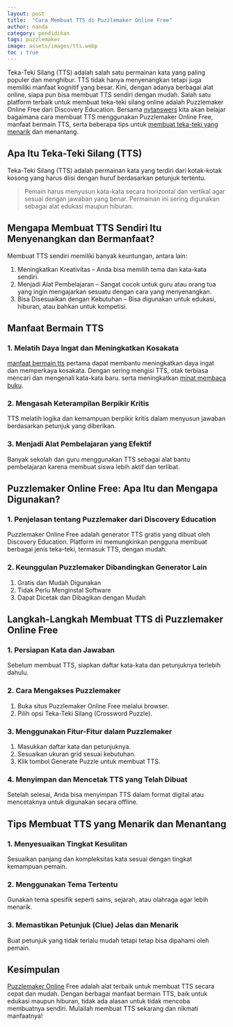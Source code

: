 ```yaml
---
layout: post
title:  "Cara Membuat TTS di Puzzlemaker Online Free"
author: nanda
category: pendidikan
tags: puzzlemaker
image: assets/images/tts.webp
toc : true
---
```


Teka-Teki Silang (TTS) adalah salah satu permainan kata yang paling populer dan menghibur. TTS tidak hanya menyenangkan tetapi juga memiliki manfaat kognitif yang besar. Kini, dengan adanya berbagai alat online, siapa pun bisa membuat TTS sendiri dengan mudah. Salah satu platform terbaik untuk membuat teka-teki silang online adalah Puzzlemaker Online Free dari Discovery Education. Bersama [nytanswers](https://www.nytanswers.com/) kita akan belajar bagaimana cara membuat TTS menggunakan Puzzlemaker Online Free, manfaat bermain TTS, serta beberapa tips untuk [membuat teka-teki yang menarik](https://pediaku.id/membuat-tts-di-puzzlemaker/) dan menantang.

## Apa Itu Teka-Teki Silang (TTS)

Teka-Teki Silang (TTS) adalah permainan kata yang terdiri dari kotak-kotak kosong yang harus diisi dengan huruf berdasarkan petunjuk tertentu. 

>Pemain harus menyusun kata-kata secara horizontal dan vertikal agar sesuai dengan jawaban yang benar. Permainan ini sering digunakan sebagai alat edukasi maupun hiburan.

## Mengapa Membuat TTS Sendiri Itu Menyenangkan dan Bermanfaat?

Membuat TTS sendiri memiliki banyak keuntungan, antara lain:
<ol>
<li>Meningkatkan Kreativitas – Anda bisa memilih tema dan kata-kata sendiri.</li>

<li>Menjadi Alat Pembelajaran – Sangat cocok untuk guru atau orang tua yang ingin mengajarkan sesuatu dengan cara yang menyenangkan.</li>

<li>Bisa Disesuaikan dengan Kebutuhan – Bisa digunakan untuk edukasi, hiburan, atau bahkan untuk kompetisi.</li>
</ol>

## Manfaat Bermain TTS

### 1. Melatih Daya Ingat dan Meningkatkan Kosakata

[manfaat bermain tts](https://www.nytanswers.com/manfaat-bermain-tts-melatih-otak-dan-meningkatkan-kemampuan-kognitif/) pertama dapat membantu meningkatkan daya ingat dan memperkaya kosakata. Dengan sering mengisi TTS, otak terbiasa mencari dan mengenali kata-kata baru. serta meningkatkan [minat membaca buku](https://pediaku.id/alasan-orang-indonesia-malas-membaca/).

### 2. Mengasah Keterampilan Berpikir Kritis

TTS melatih logika dan kemampuan berpikir kritis dalam menyusun jawaban berdasarkan petunjuk yang diberikan.

### 3. Menjadi Alat Pembelajaran yang Efektif

Banyak sekolah dan guru menggunakan TTS sebagai alat bantu pembelajaran karena membuat siswa lebih aktif dan terlibat.

## Puzzlemaker Online Free: Apa Itu dan Mengapa Digunakan?

### 1. Penjelasan tentang Puzzlemaker dari Discovery Education

Puzzlemaker Online Free adalah generator TTS gratis yang dibuat oleh Discovery Education. Platform ini memungkinkan pengguna membuat berbagai jenis teka-teki, termasuk TTS, dengan mudah.

### 2. Keunggulan Puzzlemaker Dibandingkan Generator Lain
<ol>
<li>Gratis dan Mudah Digunakan</li>

<li>Tidak Perlu Menginstal Software</li>

<li>Dapat Dicetak dan Dibagikan dengan Mudah</li>
</ol>

## Langkah-Langkah Membuat TTS di Puzzlemaker Online Free

### 1. Persiapan Kata dan Jawaban

Sebelum membuat TTS, siapkan daftar kata-kata dan petunjuknya terlebih dahulu.

### 2. Cara Mengakses Puzzlemaker
<ol>

<li>Buka situs Puzzlemaker Online Free melalui browser.</li>

<li>Pilih opsi Teka-Teki Silang (Crossword Puzzle).</li>
</ol>

### 3. Menggunakan Fitur-Fitur dalam Puzzlemaker
<ol>
<li>Masukkan daftar kata dan petunjuknya.</li>

<li>Sesuaikan ukuran grid sesuai kebutuhan.</li>

<li>Klik tombol Generate Puzzle untuk membuat TTS.</li></ol>

### 4. Menyimpan dan Mencetak TTS yang Telah Dibuat

Setelah selesai, Anda bisa menyimpan TTS dalam format digital atau mencetaknya untuk digunakan secara offline.

## Tips Membuat TTS yang Menarik dan Menantang

### 1. Menyesuaikan Tingkat Kesulitan

Sesuaikan panjang dan kompleksitas kata sesuai dengan tingkat kemampuan pemain.

### 2. Menggunakan Tema Tertentu

Gunakan tema spesifik seperti sains, sejarah, atau olahraga agar lebih menarik.

### 3. Memastikan Petunjuk (Clue) Jelas dan Menarik

Buat petunjuk yang tidak terlalu mudah tetapi tetap bisa dipahami oleh pemain.

## Kesimpulan

[Puzzlemaker Online](https://pediaku.id/membuat-tts-di-puzzlemaker/) Free adalah alat terbaik untuk membuat TTS secara cepat dan mudah. Dengan berbagai manfaat bermain TTS, baik untuk edukasi maupun hiburan, tidak ada alasan untuk tidak mencoba membuatnya sendiri. Mulailah membuat TTS sekarang dan nikmati manfaatnya!